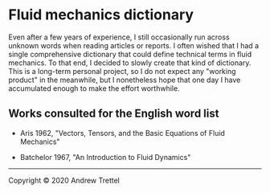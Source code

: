 Fluid mechanics dictionary
==========================

Even after a few years of experience, I still occasionally run across unknown
words when reading articles or reports.  I often wished that I had a single
comprehensive dictionary that could define technical terms in fluid mechanics.
To that end, I decided to slowly create that kind of dictionary.  This is a
long-term personal project, so I do not expect any "working product" in the
meanwhile, but I nonetheless hope that one day I have accumulated enough to
make the effort worthwhile.


Works consulted for the English word list
-----------------------------------------

- Aris 1962, "Vectors, Tensors, and the Basic Equations of Fluid Mechanics"

- Batchelor 1967, "An Introduction to Fluid Dynamics"

-------------------------------------------------------------------------------

Copyright © 2020 Andrew Trettel
